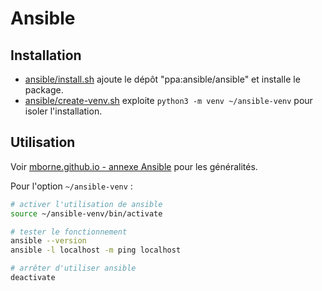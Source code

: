 # Ansible

## Installation

* [ansible/install.sh](install.sh) ajoute le dépôt "ppa:ansible/ansible" et installe le package.
* [ansible/create-venv.sh](ansible/create-venv.sh) exploite `python3 -m venv ~/ansible-venv` pour isoler l'installation.

## Utilisation

Voir [mborne.github.io - annexe Ansible](https://mborne.github.io/cours-devops/annexe/ansible.html) pour les généralités.

Pour l'option `~/ansible-venv` :

```bash
# activer l'utilisation de ansible
source ~/ansible-venv/bin/activate

# tester le fonctionnement
ansible --version
ansible -l localhost -m ping localhost

# arrêter d'utiliser ansible
deactivate
```


